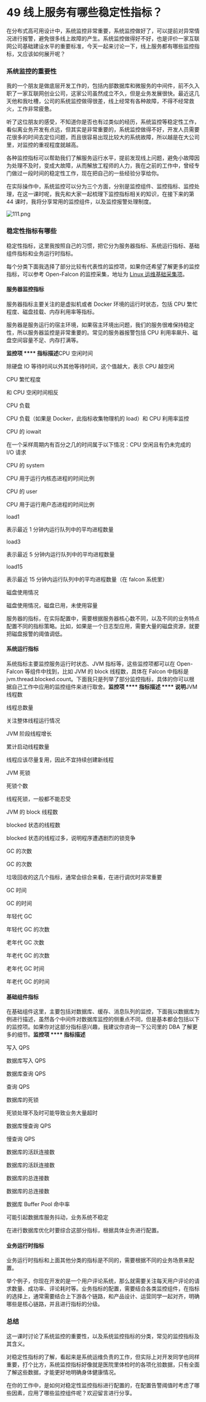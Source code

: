 # 49 线上服务有哪些稳定性指标？

在分布式高可用设计中，系统监控非常重要，系统监控做好了，可以提前对异常情况进行报警，避免很多线上故障的产生。系统监控做得好不好，也是评价一家互联网公司基础建设水平的重要标准，今天一起来讨论一下，线上服务都有哪些监控指标，又应该如何展开呢？

### 系统监控的重要性

我的一个朋友是做底层开发工作的，包括内部数据库和微服务的中间件，前不久入职了一家互联网创业公司，这家公司虽然成立不久，但是业务发展很快。最近这几天他和我吐槽，公司的系统监控做得很差，线上经常有各种故障，不得不经常救火，工作非常疲惫。

听了这位朋友的感受，不知道你是否也有过类似的经历，系统监控等稳定性工作，看似离业务开发有点远，但其实是非常重要的，系统监控做得不好，开发人员需要花很多的时间去定位问题，而且很容易出现比较大的系统故障，所以越是在大公司里，对监控的重视程度就越高。

各种监控指标可以帮助我们了解服务运行水平，提前发现线上问题，避免小故障因为处理不及时，变成大故障，从而解放工程师的人力，我在之前的工作中，曾经专门做过一段时间的稳定性工作，现在把自己的一些经验分享给你。

在实际操作中，系统监控可以分为三个方面，分别是监控组件、监控指标、监控处理，在这一课时呢，我先和大家一起梳理下监控指标相关的知识，在接下来的第 44 课时，我将分享常用的监控组件，以及监控报警处理制度。

![111.png](assets/Ciqc1F9OHOCABggYAACzozG1UAY427.png)

### 稳定性指标有哪些

稳定性指标，这里我按照自己的习惯，把它分为服务器指标、系统运行指标、基础组件指标和业务运行时指标。

每个分类下面我选择了部分比较有代表性的监控项，如果你还希望了解更多的监控指标，可以参考 Open-Falcon 的监控采集，地址为 [Linux 运维基础采集项](https://book.open-falcon.org/zh/faq/linux-metrics.html)。

#### 服务器监控指标

服务器指标主要关注的是虚拟机或者 Docker 环境的运行时状态，包括 CPU 繁忙程度、磁盘挂载、内存利用率等指标。

服务器是服务运行的宿主环境，如果宿主环境出问题，我们的服务很难保持稳定性，所以服务器监控是非常重要的。常见的服务器报警包括 CPU 利用率飙升、磁盘空间容量不足、内存打满等。

**监控项 \*\*\*\* 指标描述**CPU 空闲时间

除硬盘 IO 等待时间以外其他等待时间，这个值越大，表示 CPU 越空闲

CPU 繁忙程度

和 CPU 空闲时间相反

CPU 负载

CPU 负载（如果是 Docker，此指标收集物理机的 load）和 CPU 利用率监控

CPU 的 iowait

在一个采样周期内有百分之几的时间属于以下情况：CPU 空闲且有仍未完成的 I/O 请求

CPU 的 system

CPU 用于运行内核态进程的时间比例

CPU 的 user

CPU 用于运行用户态进程的时间比例

load1

表示最近 1 分钟内运行队列中的平均进程数量

load3

表示最近 5 分钟内运行队列中的平均进程数量

load15

表示最近 15 分钟内运行队列中的平均进程数量（在 falcon 系统里）

磁盘使用情况

磁盘使用情况，磁盘已用，未使用容量

服务器的指标，在实际配置中，需要根据服务器核心数不同，以及不同的业务特点配置不同的指标策略。比如，如果是一个日志型应用，需要大量的磁盘资源，就要把磁盘报警的阈值调低。

#### 系统运行指标

系统指标主要监控服务运行时状态、JVM 指标等，这些监控项都可以在 Open-Falcon 等组件中找到，比如 JVM 的 block 线程数，具体在 Falcon 中指标是 jvm.thread.blocked.count。下面我只是列举了部分监控指标，具体的你可以根据自己工作中应用的监控组件来进行取舍。**监控项 \*\*\*\* 指标描述 \*\*\*\* 说明**JVM 线程数

线程总数量

关注整体线程运行情况

JVM 阶段线程增长

累计启动线程数量

线程应该尽量复用，因此不宜持续创建新线程

JVM 死锁

死锁个数

线程死锁，一般都不能忍受

JVM 的 block 线程数

blocked 状态的线程数

blocked 状态的线程过多，说明程序遭遇剧烈的锁竞争

GC 的次数

GC 的次数

垃圾回收的这几个指标，通常会综合来看，在进行调优时非常重要

GC 时间

GC 的时间

年轻代 GC

年轻代 GC 的次数

老年代 GC 次数

年老代 GC 的次数

老年代 GC 时间

年老代 GC 的时间

#### 基础组件指标

在基础组件这里，主要包括对数据库、缓存、消息队列的监控，下面我以数据库为例进行描述，虽然各个中间件对数据库监控的侧重点不同，但是基本都会包括以下的监控项。如果你对这部分指标感兴趣，我建议你咨询一下公司里的 DBA 了解更多的细节。**监控项 \*\*\*\* 指标描述**

写入 QPS

数据库写入 QPS

数据库查询 QPS

查询 QPS

数据库的死锁

死锁处理不及时可能导致业务大量超时

数据库慢查询 QPS

慢查询 QPS

数据库的活跃连接数

数据库的活跃连接数

数据库的总连接数

数据库的总连接数

数据库 Buffer Pool 命中率

可能引起数据库服务抖动，业务系统不稳定

在进行数据库优化时要综合这部分指标，根据具体业务进行配置。

#### 业务运行时指标

业务运行时指标和上面其他分类的指标是不同的，需要根据不同的业务场景来配置。

举个例子，你现在开发的是一个用户评论系统，那么就需要关注每天用户评论的请求数量、成功率、评论耗时等。业务指标的配置，需要结合各类监控组件，在指标的选择上，通常需要结合上下游各个链路，和产品设计、运营同学一起对齐，明确哪些是核心链路，并且进行指标的分级。

### 总结

这一课时讨论了系统监控的重要性，以及系统监控指标的分类，常见的监控指标及其含义。

对稳定性指标的了解，看起来是系统运维负责的工作，但实际上对开发同学也同样重要，打个比方，系统监控指标好像就是医院里体检时的各项化验数据，只有全面了解这些数据，才能更好地明确身体健康情况。

在你的工作中，是如何对稳定性监控指标进行配置的，在配置告警阈值时考虑了哪些因素，应用了哪些监控组件呢？欢迎留言进行分享。
